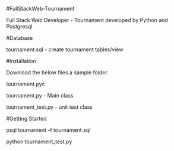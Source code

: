 #FullStackWeb-Tournament

Full Stack Web Developer - Tournament developed by Python and Postgresql

#Database

tournament.sql - create tournament tables/view

#Installation

Download the below files a sample folder.

tournament.pyc

tournament.py - Main class

tournament_test.py - unit test class

#Getting Started

psql tournament -f tournament.sql

python tournament_test.py
